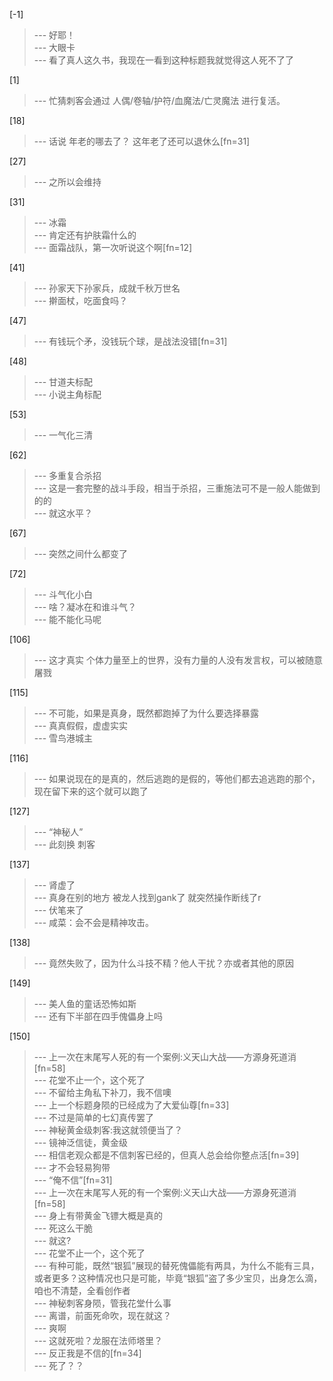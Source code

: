 
[-1] 
>--- 好耶！<br>
>--- 大眼卡<br>
>--- 看了真人这久书，我现在一看到这种标题我就觉得这人死不了了<br>

[1] 
>--- 忙猜刺客会通过 人偶/卷轴/护符/血魔法/亡灵魔法 进行复活。<br>

[18] 
>--- 话说 年老的哪去了？
这年老了还可以退休么[fn=31]<br>

[27] 
>--- 之所以会维持<br>

[31] 
>--- 冰霜<br>
>--- 肯定还有护肤霜什么的<br>
>--- 面霜战队，第一次听说这个啊[fn=12]<br>

[41] 
>--- 孙家天下孙家兵，成就千秋万世名<br>
>--- 擀面杖，吃面食吗？<br>

[47] 
>--- 有钱玩个矛，没钱玩个球，是战法没错[fn=31]<br>

[48] 
>--- 甘道夫标配<br>
>--- 小说主角标配<br>

[53] 
>--- 一气化三清<br>

[62] 
>--- 多重复合杀招<br>
>--- 这是一套完整的战斗手段，相当于杀招，三重施法可不是一般人能做到的的<br>
>--- 就这水平？<br>

[67] 
>--- 突然之间什么都变了<br>

[72] 
>--- 斗气化小白<br>
>--- 啥？凝冰在和谁斗气？<br>
>--- 能不能化马呢<br>

[106] 
>--- 这才真实
个体力量至上的世界，没有力量的人没有发言权，可以被随意屠戮<br>

[115] 
>--- 不可能，如果是真身，既然都跑掉了为什么要选择暴露<br>
>--- 真真假假，虚虚实实<br>
>--- 雪鸟港城主<br>

[116] 
>--- 如果说现在的是真的，然后逃跑的是假的，等他们都去追逃跑的那个，现在留下来的这个就可以跑了<br>

[127] 
>--- “神秘人”<br>
>--- 此刻换   刺客<br>

[137] 
>--- 肾虚了<br>
>--- 真身在别的地方 被龙人找到gank了 就突然操作断线了r<br>
>--- 伏笔来了<br>
>--- 咸菜：会不会是精神攻击。<br>

[138] 
>--- 竟然失败了，因为什么斗技不精？他人干扰？亦或者其他的原因<br>

[149] 
>--- 美人鱼的童话恐怖如斯<br>
>--- 还有下半部在四手傀儡身上吗<br>

[150] 
>--- 上一次在末尾写人死的有一个案例:义天山大战——方源身死道消[fn=58]<br>
>--- 花堂不止一个，这个死了<br>
>--- 不留给主角私下补刀，我不信噢<br>
>--- 上一个标题身陨的已经成为了大爱仙尊[fn=33]<br>
>--- 不过是简单的七幻真传罢了<br>
>--- 神秘黄金级刺客:我这就领便当了？<br>
>--- 镜神泛信徒，黄金级<br>
>--- 相信老观众都是不信刺客已经的，但真人总会给你整点活[fn=39]<br>
>--- 才不会轻易狗带<br>
>--- “俺不信”[fn=31]<br>
>--- 上一次在末尾写人死的有一个案例:义天山大战——方源身死道消[fn=58]<br>
>--- 身上有带黄金飞镖大概是真的<br>
>--- 死这么干脆<br>
>--- 就这?<br>
>--- 花堂不止一个，这个死了<br>
>--- 有种可能，既然“银狐”展现的替死傀儡能有两具，为什么不能有三具，或者更多？这种情况也只是可能，毕竟“银狐”盗了多少宝贝，出身怎么滴，咱也不清楚，全看创作者<br>
>--- 神秘刺客身陨，管我花堂什么事<br>
>--- 离谱，前面死命吹，现在就这？<br>
>--- 爽啊<br>
>--- 这就死啦？龙服在法师塔里？<br>
>--- 反正我是不信的[fn=34]<br>
>--- 死了？？<br>
